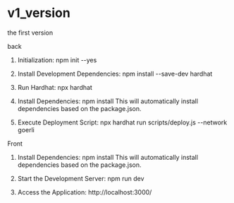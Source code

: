 # v1_version
the first version

back
1. Initialization:
npm init --yes

2. Install Development Dependencies:
npm install --save-dev hardhat

3. Run Hardhat:
npx hardhat

4. Install Dependencies:
npm install
This will automatically install dependencies based on the package.json.

5. Execute Deployment Script:
npx hardhat run scripts/deploy.js --network goerli

Front
1. Install Dependencies:
npm install
This will automatically install dependencies based on the package.json.

2. Start the Development Server:
npm run dev

3. Access the Application:
http://localhost:3000/